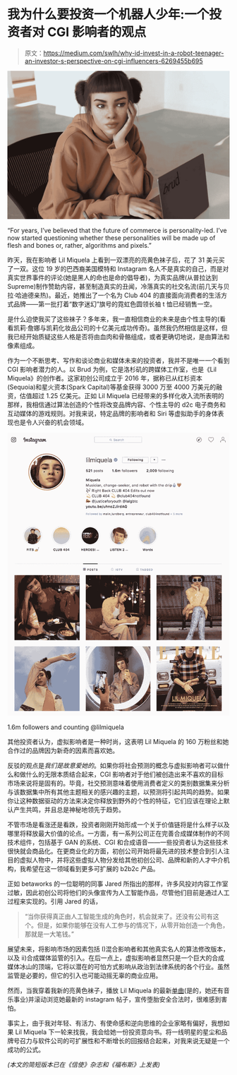 # 我为什么要投资一个机器人少年:一个投资者对 CGI 影响者的观点

> 原文：<https://medium.com/swlh/why-id-invest-in-a-robot-teenager-an-investor-s-perspective-on-cgi-influencers-6269455b695>

![](img/88283524bfe6cd20ecc8255acc360a9a.png)

“For years, I’ve believed that the future of commerce is personality-led. I’ve now started questioning whether these personalities will be made up of flesh and bones or, rather, algorithms and pixels.”

昨天，我在影响者 Lil Miquela 上看到一双漂亮的亮黄色袜子后，花了 31 美元买了一双。这位 19 岁的巴西裔美国模特和 Instagram 名人不是真实的自己，而是对真实世界事件的评论(她是黑人的命也是命的倡导者)，为真实品牌(从普拉达到 Supreme)制作赞助内容，甚至制造真实的丑闻，冷落真实的社交名流(前几天与贝拉·哈迪德亲热)。最近，她推出了一个名为 Club 404 的直接面向消费者的生活方式品牌——第一批打着“数字迷幻”旗号的霓虹色圆领长袖 t 恤已经销售一空。

是什么迫使我买了这些袜子？多年来，我一直相信商业的未来是由个性主导的(看看凯莉·詹娜与凯莉化妆品公司的十亿美元成功传奇)。虽然我仍然相信是这样，但我已经开始质疑这些人格是否将由血肉和骨骼组成，或者更确切地说，是由算法和像素组成。

作为一个不断思考、写作和谈论商业和媒体未来的投资者，我并不是唯一一个看到 CGI 影响者潜力的人。以 Brud 为例，它是洛杉矶的跨媒体工作室，也是《Lil Miquela》的创作者。这家初创公司成立于 2016 年，据称已从红杉资本(Sequoia)和星火资本(Spark Capital)等基金获得 3000 万至 4000 万美元的融资，估值超过 1.25 亿美元。正如 Lil Miquela 已经带来的多样化收入流所表明的那样，我相信通过算法创造的个性将改变品牌内容、个性主导的 d2c 电子商务和互动媒体的游戏规则。对我来说，特定品牌的影响者和 Siri 等虚拟助手的身体表现也是令人兴奋的机会领域。

![](img/38189313dba825a8c984c143425bf789.png)

1.6m followers and counting @lilmiquela

其他投资者认为，虚拟影响者是一种时尚，这表明 Lil Miquela 的 160 万粉丝和她合作过的品牌因为新奇的因素而喜欢她。

反驳的观点是*我们是故意爱她的*。如果你将社会预测的概念与虚拟影响者可以做什么和做什么的无限本质结合起来，CGI 影响者对于他们被创造出来不喜欢的目标市场来说将是固有的。毕竟，社交预测意味着使用消费者定义的类别数据集来分析与该数据集中所有其他主题相关的感兴趣的主题，以预测将引起共鸣的趋势。如果你让这种数据驱动的方法来决定你释放到野外的个性的特征，它们应该在理论上默认产生共鸣，并且总是神秘地领先于趋势。

不管市场是看涨还是看跌，投资者刚刚开始形成一个关于价值链将是什么样子以及哪里将释放最大价值的论点。一方面，有一系列公司正在完善合成媒体制作的不同技术组件，包括基于 GAN 的系统、CGI 和合成语音——一些投资者认为这些技术很快就会商品化。在更商业化的方面，初创公司开始将最先进的技术整合到引人注目的虚拟人物中，并将这些虚拟人物分发给其他初创公司、品牌和新的人才中介机构，我希望在这一领域看到更多可扩展的 b2b2c 产品。

正如 betaworks 的一位聪明的同事 Jared 所指出的那样，许多风投对内容工作室过敏，因此初创公司将他们的头像宣传为人工智能作品，尽管他们目前是通过人工过程来实现的。引用 Jared 的话，

> “当你获得真正由人工智能生成的角色时，机会就来了。还没有公司有这个。但是，如果你能够在没有人工参与的情况下，从零开始创造一个角色，那就是一大笔钱。”

展望未来，将影响市场的因素包括 I)混合影响者和其他真实名人的算法修改版本，以及 ii)合成媒体监管的引入。在后一点上，虚拟影响者显然只是一个巨大的合成媒体冰山的顶端，它将以潜在的可怕方式影响从政治到法律系统的各个行业。虽然监管是必要的，但它的引入也可能动摇无辜的商业应用。

然而，当我穿着我新的亮黄色袜子，播放 Lil Miquela 的最新[单曲](https://www.youtube.com/watch?v=IqlsVdO04Pw)(是的，她还有音乐事业)并滚动浏览她最新的 instagram 帖子，宣传堕胎安全合法时，很难感到害怕。

事实上，由于我对年轻、有活力、有使命感和逆向思维的企业家略有偏好，我想如果 Lil Miquela 下一轮来找我，我会给她一份投资意向书。将一线明星的星尘和品牌号召力与软件公司的可扩展性和不断增长的回报结合起来，对我来说无疑是一个成功的公式。

*(本文的简短版本已在《信使》杂志和《福布斯》上发表)*